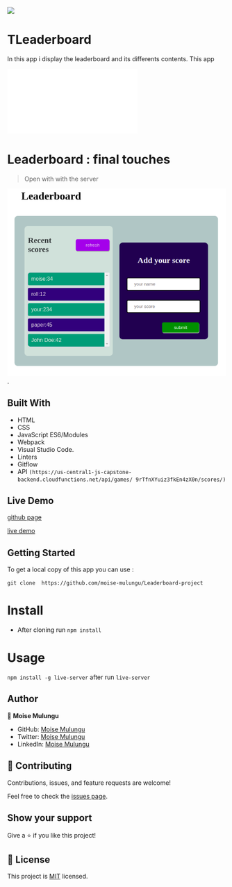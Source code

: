 ![](https://img.shields.io/badge/Microverse-blueviolet)

# TLeaderboard
In this app i display the leaderboard and its differents contents.
This app 


![](file:///home/moise/Leaderboard-project/dist/index.html)

# Leaderboard :   final touches

> Open with with the server

![screenshot](img/leaderboard.png).

## Built With

- HTML
- CSS
- JavaScript ES6/Modules
- Webpack
- Visual Studio Code.
- Linters
- Gitflow
- API `(https://us-central1-js-capstone-backend.cloudfunctions.net/api/games/ 9rTfnXYuiz3fkEn4zX0n/scores/)`

## Live Demo

[github page](https://github.com/moise-mulungu/Leaderboard-project)

[live demo](https://moise-mulungu.github.io/Leaderboard-project/)

## Getting Started

To get a local copy of this app you can use :
```
git clone  https://github.com/moise-mulungu/Leaderboard-project
```
# Install

- After cloning run `npm install`

# Usage

`npm install -g live-server` after run
`live-server`

## Author

👤 **Moise Mulungu**

- GitHub: [Moise Mulungu](https://github.com/moise-mulungu)
- Twitter: [Moise Mulungu](https://twitter.com/moise_mulungu)
- LinkedIn: [Moise Mulungu](https://www.linkedin.com/in/mo%C3%AFse-mulungu-a939831b2/)

## 🤝 Contributing

Contributions, issues, and feature requests are welcome!

Feel free to check the [issues page](https://github.com/moise-mulungu/Leaderboard-project/issues).


## Show your support

Give a ⭐️ if you like this project!

## 📝 License

This project is [MIT](./MIT.md) licensed.
 
